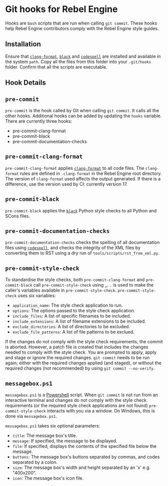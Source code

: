 # Git hooks for Rebel Engine

Hooks are `bash` scripts that are run when calling `git commit`.
These hooks help Rebel Engine contributors comply with the Rebel Engine style guides.

## Installation

Ensure that
[`clang-format`](https://clang.llvm.org/docs/ClangFormat.html),
[`black`](https://pypi.org/project/black/)
and
[`codespell`](https://pypi.org/project/codespell/)
are installed and available in the system `path`.
Copy all the files from this folder into your `.git/hooks` folder.
Confirm that all the scripts are executable.

## Hook Details

## `pre-commit`

`pre-commit` is the hook called by Git when calling `git commit`.
It calls all the other hooks.
Additional hooks can be added by updating the `hooks` variable.
There are currently three hooks:
- pre-commit-clang-format
- pre-commit-black
- pre-commit-documentation-checks

## `pre-commit-clang-format`

`pre-commit-clang-format` applies
[`clang-format`](https://clang.llvm.org/docs/ClangFormat.html)
to all code files.
The `clang-format` rules are defined in `.clang-format` in the Rebel Engine root directory.
The version of `clang-format` used affects the output generated.
If there is a difference, use the version used by CI: currently version 17.

## `pre-commit-black`

`pre-commit-black` applies the
[`black`](https://pypi.org/project/black/)
Python style checks to all Python and SCons files.

## `pre-commit-documentation-checks`

`pre-commit-documentation-checks` checks the spelling of all documentation files using
[`codespell`](https://pypi.org/project/codespell/),
and checks the integrity of the XML files by converting them to RST using a dry run of
`tools/scripts/rst_from_xml.py`.

## `pre-commit-style-check`

To standardise the style checks,
both `pre-commit-clang-format` and `pre-commit-black` call `pre-commit-style-check` using
[`.`](https://pubs.opengroup.org/onlinepubs/9699919799/utilities/V3_chap02.html#dot).
`.` is used to make the caller's variables available in `pre-commit-style-check`.
`pre-commit-style-check` uses six variables:
- `application_name`: The style check application to run.
- `options`: The options passed to the style check application.
- `include_files`: A list of specific filenames to be included.
- `include_extensions`: A list of filename extensions to be included.
- `exclude_directories`: A list of directories to be excluded.
- `exclude_file_patterns`: A list of file patterns to be exclued.

If the changes do not comply with the style check requirements, the commit is aborted.
However, a patch file is created that includes the changes needed to comply with the style check.
You are prompted to apply, apply and stage or ignore the required changes.
`git commit` needs to be run again; either with the required changes applied (and staged), or
without the required changes (not recommended) by using `git commit --no-verify`.

## `messagebox.ps1`
`messagebox.ps1` is a
[Powershell](https://learn.microsoft.com/en-gb/powershell/)
script.
When `git commit` is not run from an interactive terminal and
changes do not comply with the style check requirements
(or the required style check applications are not found)
`pre-commit-style-check` interacts with you via a window.
On Windows, this is done via `messagebox.ps1`.

`messagebox.ps1` takes six optional parameters:
- `title`: The message box's title.
- `message`: If specified, the message to be displayed.
- `file`: If specified, displays the contents of the specified file below the message.
- `buttons`: The message box's buttons separated by commas, and codes separated by a colon.
- `size`: The message box's width and height separated by an 'x' e.g. "400x200".
- `icon`: The message box's icon file.
